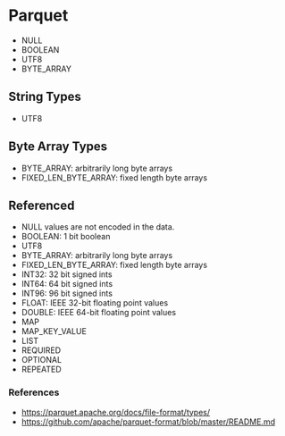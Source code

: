 # Parquet

* NULL
* BOOLEAN
* UTF8
* BYTE_ARRAY

## String Types

* UTF8

## Byte Array Types

* BYTE_ARRAY: arbitrarily long byte arrays
* FIXED_LEN_BYTE_ARRAY: fixed length byte arrays

## Referenced

* NULL values are not encoded in the data. 
* BOOLEAN: 1 bit boolean
* UTF8
* BYTE_ARRAY: arbitrarily long byte arrays
* FIXED_LEN_BYTE_ARRAY: fixed length byte arrays
* INT32: 32 bit signed ints
* INT64: 64 bit signed ints
* INT96: 96 bit signed ints
* FLOAT: IEEE 32-bit floating point values
* DOUBLE: IEEE 64-bit floating point values
* MAP
* MAP_KEY_VALUE
* LIST
* REQUIRED
* OPTIONAL
* REPEATED

### References

* https://parquet.apache.org/docs/file-format/types/
* https://github.com/apache/parquet-format/blob/master/README.md